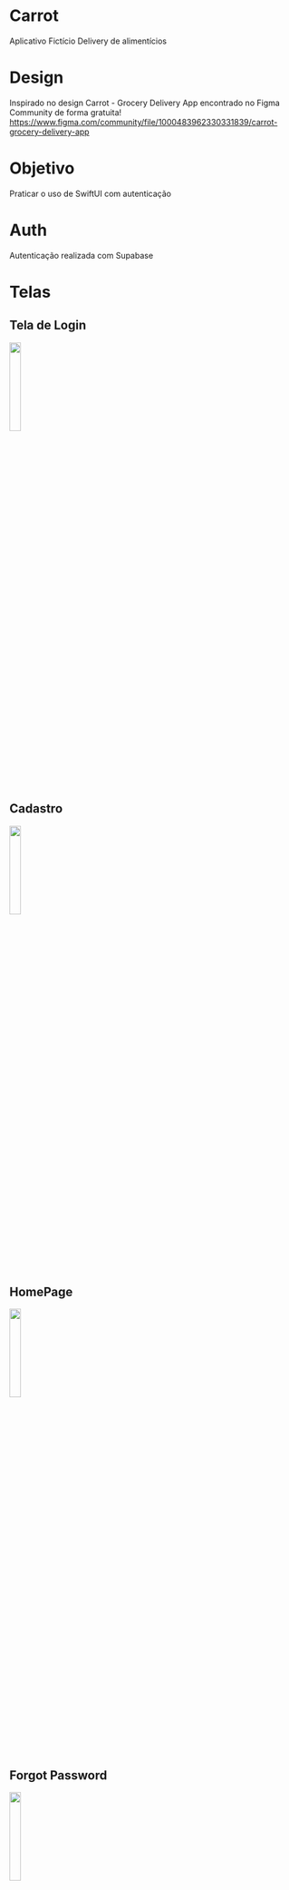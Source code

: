 # Carrot
Aplicativo Fictício Delivery de alimentícios

# Design
Inspirado no design Carrot - Grocery Delivery App encontrado no Figma Community de forma gratuita!
https://www.figma.com/community/file/1000483962330331839/carrot-grocery-delivery-app

# Objetivo
Praticar o uso de SwiftUI com autenticação

# Auth
Autenticação realizada com Supabase

# Telas
## Tela de Login
<img src="https://github.com/joaovictorheitz/Grocery-Delivery-App/assets/95363675/d3e5cdc9-1325-4bcf-97d1-bbd37f1274c7" width=20% height=20%>

## Cadastro
<img src="https://github.com/joaovictorheitz/Grocery-Delivery-App/assets/95363675/83f93bb9-ed65-4f3f-8ca8-602941829322" width=20% height=20%>

## HomePage
<img src="https://github.com/joaovictorheitz/Grocery-Delivery-App/assets/95363675/9fab6d7d-3450-4066-8a70-d68dc5fffaee" width=20% height=20%>

## Forgot Password
<img src="https://github.com/joaovictorheitz/Grocery-Delivery-App/assets/95363675/4219fbef-30aa-49e1-99c1-1c72edb170bf" width=20% height=20%>
